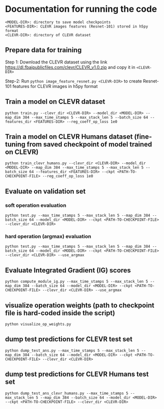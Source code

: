 # Documentation for running the code

```
<MODEL-DIR>: directory to save model checkpoints
<FEATURES-DIR>: CLEVR images features (Resnet-101) stored in h5py format
<CLEVR-DIR>: directory of CLEVR dataset
```

## Prepare data for training
Step 1: Download the CLEVR dataset using the link https://dl.fbaipublicfiles.com/clevr/CLEVR_v1.0.zip and copy it in `<CLEVR-DIR>`

Step-2: Run `python image_feature_resnet.py <CLEVR-DIR>` to create Resnet-101 features for CLEVR images in h5py format

## Train a model on CLEVR dataset
```
python train.py --clevr_dir <CLEVR-DIR> --model_dir <MODEL-DIR> --map_dim 384 --max_time_stamps 5 --max_stack_len 5 --batch_size 64 --features_dir <FEATURES-DIR> --reg_coeff_op_loss 1e0
```

## Train a model on CLEVR Humans dataset (fine-tuning from saved checkpoint of model trained on CLEVR)
```
python train_clevr_humans.py --clevr_dir <CLEVR-DIR> --model_dir <MODEL-DIR> --map_dim 384 --max_time_stamps 5 --max_stack_len 5 --batch_size 64 --features_dir <FEATURES-DIR> --ckpt <PATH-TO-CHECKPOINT-FILE> --reg_coeff_op_loss 1e0
```

## Evaluate on validation set

### soft operation evaluation
```
python test.py --max_time_stamps 5 --max_stack_len 5 --map_dim 384 --batch_size 64 --model_dir <MODEL-DIR> --ckpt <PATH-TO-CHECKPOINT-FILE> --clevr_dir <CLEVR-DIR>
```

### hard operation (argmax) evaluation
```
python test.py --max_time_stamps 5 --max_stack_len 5 --map_dim 384 --batch_size 64 --model_dir <MODEL-DIR> --ckpt <PATH-TO-CHECKPOINT-FILE> --clevr_dir <CLEVR-DIR> --use_argmax
```

## Evaluate Integrated Gradient (IG) scores
```
python compute_module_ig.py --max_time_stamps 5 --max_stack_len 5 --map_dim 384 --batch_size 64 --model_dir <MODEL-DIR> --ckpt <PATH-TO-CHECKPOINT-FILE> --clevr_dir <CLEVR-DIR> --use_argmax
```

## visualize operation weights (path to checkpoint file is hard-coded inside the script)
```
python visualize_op_weights.py
```

## dump test predictions for CLEVR test set
```
python dump_test_ans.py --max_time_stamps 5 --max_stack_len 5 --map_dim 384 --batch_size 64 --model_dir <MODEL-DIR> --ckpt <PATH-TO-CHECKPOINT-FILE> --clevr_dir <CLEVR-DIR>
```

## dump test predictions for CLEVR Humans test set
```
python dump_test_ans_clevr_humans.py --max_time_stamps 5 --max_stack_len 5 --map_dim 384 --batch_size 64 --model_dir <MODEL-DIR> --ckpt <PATH-TO-CHECKPOINT-FILE> --clevr_dir <CLEVR-DIR>
```
